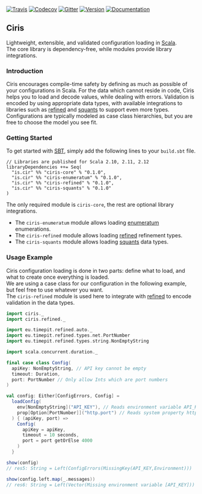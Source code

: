 [![Travis](https://img.shields.io/travis/vlovgr/ciris/master.svg)](https://travis-ci.org/vlovgr/ciris) [![Codecov](https://img.shields.io/codecov/c/github/vlovgr/ciris.svg)](https://codecov.io/gh/vlovgr/ciris) [![Gitter](https://img.shields.io/gitter/room/vlovgr/ciris.svg?colorB=4db798)](https://gitter.im/vlovgr/ciris) [![Version](https://img.shields.io/maven-central/v/is.cir/ciris-core_2.12.svg?color=blue&label=version)](https://index.scala-lang.org/vlovgr/ciris) [![Documentation](https://www.javadoc.io/badge/is.cir/ciris-core_2.12.svg?color=blue&label=docs)](https://www.javadoc.io/doc/is.cir/ciris-core_2.12)

## Ciris
Lightweight, extensible, and validated configuration loading in [Scala][scala].  
The core library is dependency-free, while modules provide library integrations.

### Introduction
Ciris encourages compile-time safety by defining as much as possible of your configurations in Scala. For the data which cannot reside in code, Ciris helps you to load and decode values, while dealing with errors. Validation is encoded by using appropriate data types, with available integrations to libraries such as [refined][refined] and [squants][squants] to support even more types. Configurations are typically modeled as case class hierarchies, but you are free to choose the model you see fit.

### Getting Started
To get started with [SBT][sbt], simply add the following lines to your `build.sbt` file.

```
// Libraries are published for Scala 2.10, 2.11, 2.12
libraryDependencies ++= Seq(
  "is.cir" %% "ciris-core" % "0.1.0",
  "is.cir" %% "ciris-enumeratum" % "0.1.0",
  "is.cir" %% "ciris-refined" % "0.1.0",
  "is.cir" %% "ciris-squants" % "0.1.0"
)
```

The only required module is `ciris-core`, the rest are optional library integrations.

- The `ciris-enumeratum` module allows loading [enumeratum][enumeratum] enumerations.
- The `ciris-refined` module allows loading [refined][refined] refinement types.
- The `ciris-squants` module allows loading [squants][squants] data types.

### Usage Example
Ciris configuration loading is done in two parts: define what to load, and what to create once everything is loaded.  
We are using a case class for our configuration in the following example, but feel free to use whatever you want.  
The `ciris-refined` module is used here to integrate with [refined][refined] to encode validation in the data types.

```scala
import ciris._
import ciris.refined._

import eu.timepit.refined.auto._
import eu.timepit.refined.types.net.PortNumber
import eu.timepit.refined.types.string.NonEmptyString

import scala.concurrent.duration._

final case class Config(
  apiKey: NonEmptyString, // API key cannot be empty
  timeout: Duration,
  port: PortNumber // Only allow Ints which are port numbers
)

val config: Either[ConfigErrors, Config] =
  loadConfig(
    env[NonEmptyString]("API_KEY"), // Reads environment variable API_KEY
    prop[Option[PortNumber]]("http.port") // Reads system property http.port
  ) { (apiKey, port) =>
    Config(
      apiKey = apiKey,
      timeout = 10 seconds,
      port = port getOrElse 4000
    )
  }
```

```scala
show(config)
// res5: String = Left(ConfigErrors(MissingKey(API_KEY,Environment)))

show(config.left.map(_.messages))
// res6: String = Left(Vector(Missing environment variable [API_KEY]))
```

[enumeratum]: https://github.com/lloydmeta/enumeratum
[refined]: https://github.com/fthomas/refined
[squants]: http://www.squants.com
[sbt]: http://www.scala-sbt.org
[scala]: http://www.scala-lang.org

